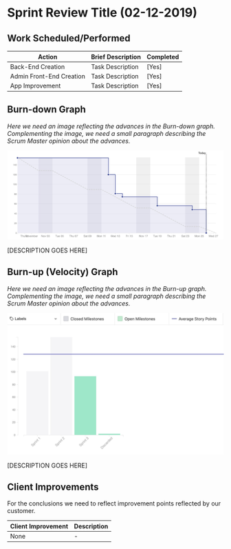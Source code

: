 # Sprint Review Title (02-12-2019)

## Work Scheduled/Performed

| Action  | Brief Description  | Completed  
|---|---|---|
| Back-End Creation  | Task Description  |   [Yes] |
| Admin Front-End Creation |  Task Description |  [Yes] |
| App Improvement |  Task Description |  [Yes] |

## Burn-down Graph

*Here we need an image reflecting the advances in the Burn-down graph. Complementing the image, we need a small paragraph describing the Scrum Master opinion about the advances.*

![BurndownImage_Sprint2](https://raw.githubusercontent.com/BookifyUdL/BookifyDocs/master/Sprint2/burndown.jpeg)

[DESCRIPTION GOES HERE]


## Burn-up (Velocity) Graph
*Here we need an image reflecting the advances in the Burn-up graph. Complementing the image, we need a small paragraph describing the Scrum Master opinion about the advances.*

![VelocityGraph](https://raw.githubusercontent.com/BookifyUdL/BookifyDocs/master/Sprint2/velocity.jpeg)

[DESCRIPTION GOES HERE]

## Client Improvements 

For the conclusions we need to reflect improvement points reflected by our customer. 

| Client Improvement  | Description |  
|---|---|
| None | - |  
